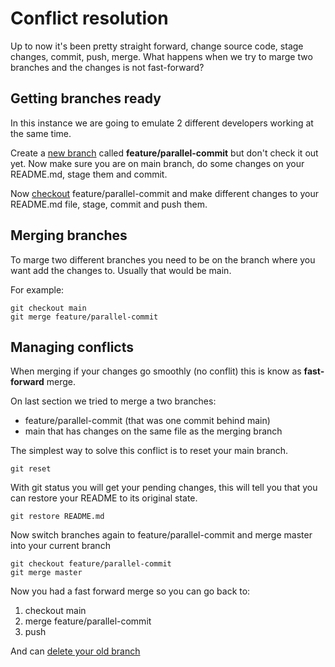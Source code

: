 # Conflict resolution

Up to now it's been pretty straight forward, change source code, stage changes, commit, push, merge. What happens when we try to marge two branches and the changes is not fast-forward?

## Getting branches ready

In this instance we are going to emulate 2 different developers working at the same time.

Create a [new branch](Session2.md#Branching) called **feature/parallel-commit** but don't check it out yet.
Now make sure you are on main branch, do some changes on your README.md, stage them and commit.

Now [checkout](Session2.md#checkout-a-branch) feature/parallel-commit and make different changes to your README.md file, stage, commit and push them.

## Merging branches

To marge two different branches you need to be on the branch where you want add the changes to. Usually that would be main.

For example:
```
git checkout main
git merge feature/parallel-commit
```

## Managing conflicts

When merging if your changes go smoothly (no conflit) this is know as **fast-forward** merge.

On last section we tried to merge a two branches: 
- feature/parallel-commit (that was one commit behind main)
- main that has changes on the same file as the merging branch

The simplest way to solve this conflict is to reset your main branch.
```
git reset 
```
With git status you will get your pending changes, this will tell you that you can restore your README to its original state.
```
git restore README.md
```
Now switch branches again to feature/parallel-commit and merge master into your current branch
```
git checkout feature/parallel-commit
git merge master
```
Now you had a fast forward merge so you can go back to:
1. checkout main 
2. merge feature/parallel-commit
3. push 

And can [delete your old branch](Session2.md#delete-an-old-branch)

